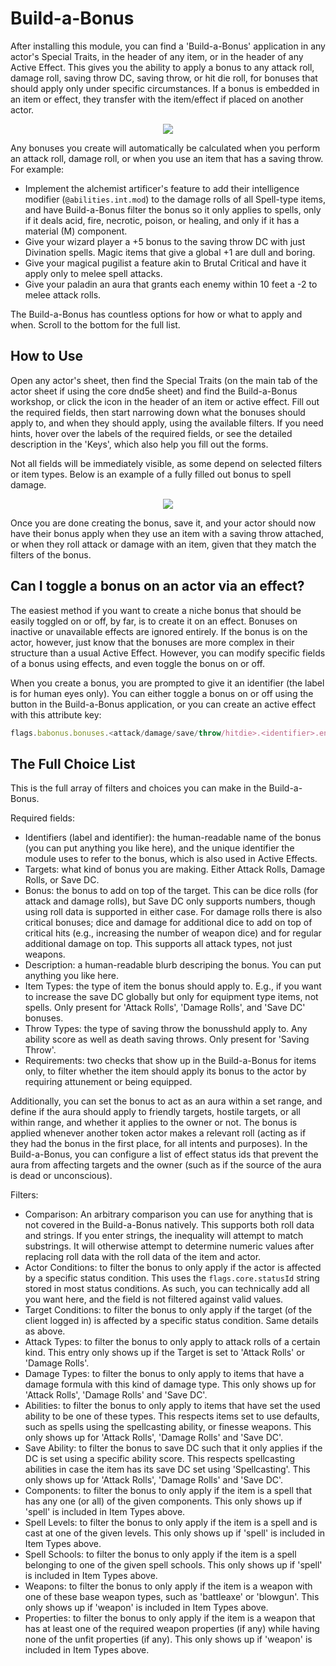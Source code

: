 # Build-a-Bonus

After installing this module, you can find a 'Build-a-Bonus' application in any actor's Special Traits, in the header of any item, or in the header of any Active Effect. This gives you the ability to apply a bonus to any attack roll, damage roll, saving throw DC, saving throw, or hit die roll, for bonuses that should apply only under specific circumstances. If a bonus is embedded in an item or effect, they transfer with the item/effect if placed on another actor.

<p align="center">
  <img src="https://i.imgur.com/NgjVEHD.png">
</p>

Any bonuses you create will automatically be calculated when you perform an attack roll, damage roll, or when you use an item that has a saving throw. For example:
- Implement the alchemist artificer's feature to add their intelligence modifier (`@abilities.int.mod`) to the damage rolls of all Spell-type items, and have Build-a-Bonus filter the bonus so it only applies to spells, only if it deals acid, fire, necrotic, poison, or healing, and only if it has a material (M) component.
- Give your wizard player a +5 bonus to the saving throw DC with just Divination spells. Magic items that give a global +1 are dull and boring.
- Give your magical pugilist a feature akin to Brutal Critical and have it apply only to melee spell attacks.
- Give your paladin an aura that grants each enemy within 10 feet a -2 to melee attack rolls.

The Build-a-Bonus has countless options for how or what to apply and when. Scroll to the bottom for the full list.

## How to Use
Open any actor's sheet, then find the Special Traits (on the main tab of the actor sheet if using the core dnd5e sheet) and find the Build-a-Bonus workshop, or click the icon in the header of an item or active effect. Fill out the required fields, then start narrowing down what the bonuses should apply to, and when they should apply, using the available filters. If you need hints, hover over the labels of the required fields, or see the detailed description in the 'Keys', which also help you fill out the forms.

Not all fields will be immediately visible, as some depend on selected filters or item types. Below is an example of a fully filled out bonus to spell damage.

<p align="center">
  <img src="https://i.imgur.com/iz2JAx3.png">
</p>

Once you are done creating the bonus, save it, and your actor should now have their bonus apply when they use an item with a saving throw attached, or when they roll attack or damage with an item, given that they match the filters of the bonus.

## Can I toggle a bonus on an actor via an effect?
The easiest method if you want to create a niche bonus that should be easily toggled on or off, by far, is to create it on an effect. Bonuses on inactive or unavailable effects are ignored entirely. If the bonus is on the actor, however, just know that the bonuses are more complex in their structure than a usual Active Effect. However, you can modify specific fields of a bonus using effects, and even toggle the bonus on or off.

When you create a bonus, you are prompted to give it an identifier (the label is for human eyes only). You can either toggle a bonus on or off using the button in the Build-a-Bonus application, or you can create an active effect with this attribute key:

```js
flags.babonus.bonuses.<attack/damage/save/throw/hitdie>.<identifier>.enabled | Override | <true/false>
```

## The Full Choice List
This is the full array of filters and choices you can make in the Build-a-Bonus.

Required fields:
- Identifiers (label and identifier): the human-readable name of the bonus (you can put anything you like here), and the unique identifier the module uses to refer to the bonus, which is also used in Active Effects.
- Targets: what kind of bonus you are making. Either Attack Rolls, Damage Rolls, or Save DC.
- Bonus: the bonus to add on top of the target. This can be dice rolls (for attack and damage rolls), but Save DC only supports numbers, though using roll data is supported in either case. For damage rolls there is also critical bonuses; dice and damage for additional dice to add on top of critical hits (e.g., increasing the number of weapon dice) and for regular additional damage on top. This supports all attack types, not just weapons.
- Description: a human-readable blurb descriping the bonus. You can put anything you like here.
- Item Types: the type of item the bonus should apply to. E.g., if you want to increase the save DC globally but only for equipment type items, not spells. Only present for 'Attack Rolls', 'Damage Rolls', and 'Save DC' bonuses.
- Throw Types: the type of saving throw the bonusshuld apply to. Any ability score as well as death saving throws. Only present for 'Saving Throw'.
- Requirements: two checks that show up in the Build-a-Bonus for items only, to filter whether the item should apply its bonus to the actor by requiring attunement or being equipped.

Additionally, you can set the bonus to act as an aura within a set range, and define if the aura should apply to friendly targets, hostile targets, or all within range, and whether it applies to the owner or not. The bonus is applied whenever another token actor makes a relevant roll (acting as if they had the bonus in the first place, for all intents and purposes). In the Build-a-Bonus, you can configure a list of effect status ids that prevent the aura from affecting targets and the owner (such as if the source of the aura is dead or unconscious).

Filters:
- Comparison: An arbitrary comparison you can use for anything that is not covered in the Build-a-Bonus natively. This supports both roll data and strings. If you enter strings, the inequality will attempt to match substrings. It will otherwise attempt to determine numeric values after replacing roll data with the roll data of the item and actor.
- Actor Conditions: to filter the bonus to only apply if the actor is affected by a specific status condition. This uses the `flags.core.statusId` string stored in most status conditions. As such, you can technically add all you want here, and the field is not filtered against valid values.
- Target Conditions: to filter the bonus to only apply if the target (of the client logged in) is affected by a specific status condition. Same details as above.
- Attack Types: to filter the bonus to only apply to attack rolls of a certain kind. This entry only shows up if the Target is set to 'Attack Rolls' or 'Damage Rolls'.
- Damage Types: to filter the bonus to only apply to items that have a damage formula with this kind of damage type. This only shows up for 'Attack Rolls', 'Damage Rolls' and 'Save DC'.
- Abilities: to filter the bonus to only apply to items that have set the used ability to be one of these types. This respects items set to use defaults, such as spells using the spellcasting ability, or finesse weapons. This only shows up for 'Attack Rolls', 'Damage Rolls' and 'Save DC'.
- Save Ability: to filter the bonus to save DC such that it only applies if the DC is set using a specific ability score. This respects spellcasting abilities in case the item has its save DC set using 'Spellcasting'. This only shows up for 'Attack Rolls', 'Damage Rolls' and 'Save DC'.
- Components: to filter the bonus to only apply if the item is a spell that has any one (or all) of the given components. This only shows up if 'spell' is included in Item Types above.
- Spell Levels: to filter the bonus to only apply if the item is a spell and is cast at one of the given levels. This only shows up if 'spell' is included in Item Types above.
- Spell Schools: to filter the bonus to only apply if the item is a spell belonging to one of the given spell schools. This only shows up if 'spell' is included in Item Types above.
- Weapons: to filter the bonus to only apply if the item is a weapon with one of these base weapon types, such as 'battleaxe' or 'blowgun'. This only shows up if 'weapon' is included in Item Types above.
- Properties: to filter the bonus to only apply if the item is a weapon that has at least one of the required weapon properties (if any) while having none of the unfit properties (if any). This only shows up if 'weapon' is included in Item Types above.
